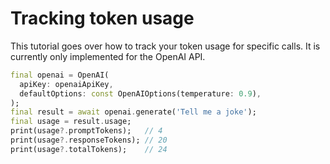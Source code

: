 # Tracking token usage

This tutorial goes over how to track your token usage for specific calls. It is
currently only implemented for the OpenAI API.

```dart
final openai = OpenAI(
  apiKey: openaiApiKey,
  defaultOptions: const OpenAIOptions(temperature: 0.9),
);
final result = await openai.generate('Tell me a joke');
final usage = result.usage;
print(usage?.promptTokens);   // 4
print(usage?.responseTokens); // 20
print(usage?.totalTokens);    // 24
```

